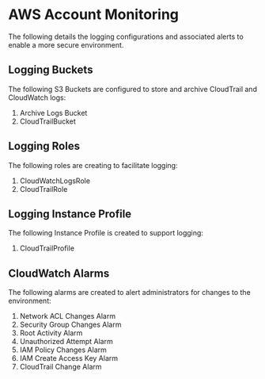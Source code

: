 # AWS Account Monitoring

The following details the logging configurations and associated alerts to enable a more secure environment.

## Logging Buckets

The following S3 Buckets are configured to store and archive CloudTrail and CloudWatch logs:

1. Archive Logs Bucket
2. CloudTrailBucket

## Logging Roles

The following roles are creating to facilitate logging:

1. CloudWatchLogsRole
2. CloudTrailRole

## Logging Instance Profile

The following Instance Profile is created to support logging:

1. CloudTrailProfile

## CloudWatch Alarms

The following alarms are created to alert administrators for changes to the environment:

1. Network ACL Changes Alarm
2. Security Group Changes Alarm
3. Root Activity Alarm
4. Unauthorized Attempt Alarm
5. IAM Policy Changes Alarm
6. IAM Create Access Key Alarm
7. CloudTrail Change Alarm
